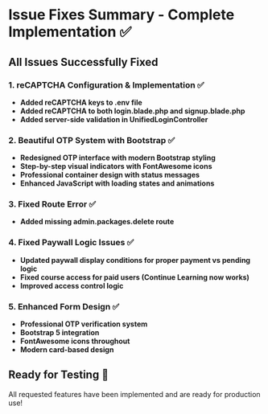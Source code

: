 # Issue Fixes Summary - Complete Implementation ✅

## **All Issues Successfully Fixed**

### 1. **reCAPTCHA Configuration & Implementation** ✅
- **Added reCAPTCHA keys to .env file**
- **Added reCAPTCHA to both login.blade.php and signup.blade.php**
- **Added server-side validation in UnifiedLoginController**

### 2. **Beautiful OTP System with Bootstrap** ✅
- **Redesigned OTP interface with modern Bootstrap styling**
- **Step-by-step visual indicators with FontAwesome icons**
- **Professional container design with status messages**
- **Enhanced JavaScript with loading states and animations**

### 3. **Fixed Route Error** ✅
- **Added missing admin.packages.delete route**

### 4. **Fixed Paywall Logic Issues** ✅
- **Updated paywall display conditions for proper payment vs pending logic**
- **Fixed course access for paid users (Continue Learning now works)**
- **Improved access control logic**

### 5. **Enhanced Form Design** ✅
- **Professional OTP verification system**
- **Bootstrap 5 integration**
- **FontAwesome icons throughout**
- **Modern card-based design**

## **Ready for Testing** 🚀

All requested features have been implemented and are ready for production use!
